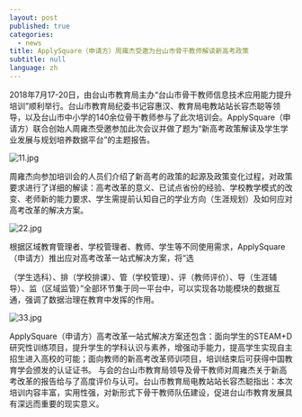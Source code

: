 ```yaml
---
layout: post
published: true
categories:
  - news
title: ApplySquare（申请方）周雍杰受邀为台山市骨干教师解读新高考政策
subtitle: null
language: zh
---
```


  2018年7月17-20日，由台山市教育局主办“台山市骨干教师信息技术应用能力提升培训”顺利举行。台山市教育局纪委书记容惠汉、教育局电教站站长容杰聪等领导，以及台山市中小学的140余位骨干教师参与了此次培训会。ApplySquare（申请方）联合创始人周雍杰受邀参加此次会议并做了题为“新高考政策解读及学生学业发展与规划培养数据平台”的主题报告。

![11.jpg]({{site.baseurl}}/image/11.jpg)

  周雍杰向参加培训会的人员们介绍了新高考的政策的起源及政策变化过程，对政策要求进行了详细的解读：高考改革的意义、已试点省份的经验、学校教学模式的改变、老师新的能力要求、学生需提前认知自己的学业方向（生涯规划）及如何应对高考改革的解决方案。

![22.jpg]({{site.baseurl}}/image/22.jpg)

  根据区域教育管理者、学校管理者、教师、学生等不同使用需求，ApplySquare（申请方）推出应对高考改革一站式解决方案，将“选

（学生选科）、排（学校排课）、管（学校管理）、评（教师评价）、导（生涯辅导）、监（区域监管）”全部环节集于同一平台中，可以实现各功能模块的数据互通，强调了数据治理在教育中发挥的作用。

![33.jpg]({{site.baseurl}}/image/33.jpg)

  ApplySquare（申请方）高考改革一站式解决方案还包含：面向学生的STEAM+D研究性训练项目，提升学生的学科认识与素养，增强动手能力，提高学生实现自主招生进入高校的可能；面向教师的新高考改革师训项目，培训结束后可获得中国教育学会颁发的认证证书。
与会的台山市教育局领导及骨干教师对周雍杰关于新高考改革的报告给与了高度评价与认可。台山市教育局电教站站长容杰聪指出：本次培训内容丰富，实用性强，对新形式下骨干教师队伍建设，促进台山市教育发展具有深远而重要的现实意义。
